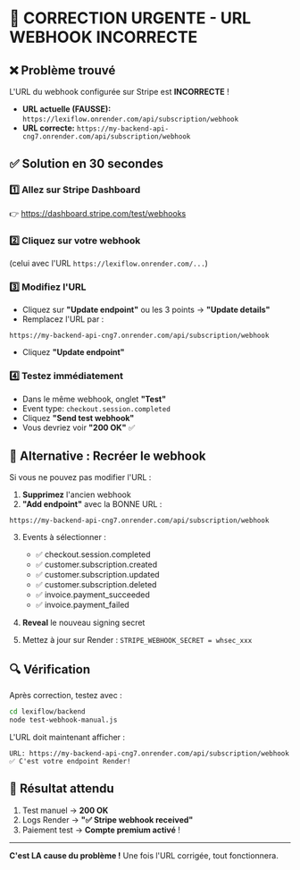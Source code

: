 # 🚨 CORRECTION URGENTE - URL WEBHOOK INCORRECTE

## ❌ Problème trouvé
L'URL du webhook configurée sur Stripe est **INCORRECTE** !

- **URL actuelle (FAUSSE):** `https://lexiflow.onrender.com/api/subscription/webhook`
- **URL correcte:** `https://my-backend-api-cng7.onrender.com/api/subscription/webhook`

## ✅ Solution en 30 secondes

### 1️⃣ Allez sur Stripe Dashboard
👉 https://dashboard.stripe.com/test/webhooks

### 2️⃣ Cliquez sur votre webhook
(celui avec l'URL `https://lexiflow.onrender.com/...`)

### 3️⃣ Modifiez l'URL
- Cliquez sur **"Update endpoint"** ou les 3 points → **"Update details"**
- Remplacez l'URL par :
```
https://my-backend-api-cng7.onrender.com/api/subscription/webhook
```
- Cliquez **"Update endpoint"**

### 4️⃣ Testez immédiatement
- Dans le même webhook, onglet **"Test"**
- Event type: `checkout.session.completed`
- Cliquez **"Send test webhook"**
- Vous devriez voir **"200 OK"** ✅

## 🎯 Alternative : Recréer le webhook

Si vous ne pouvez pas modifier l'URL :

1. **Supprimez** l'ancien webhook
2. **"Add endpoint"** avec la BONNE URL :
```
https://my-backend-api-cng7.onrender.com/api/subscription/webhook
```
3. Events à sélectionner :
   - ✅ checkout.session.completed
   - ✅ customer.subscription.created
   - ✅ customer.subscription.updated
   - ✅ customer.subscription.deleted
   - ✅ invoice.payment_succeeded
   - ✅ invoice.payment_failed

4. **Reveal** le nouveau signing secret
5. Mettez à jour sur Render : `STRIPE_WEBHOOK_SECRET = whsec_xxx`

## 🔍 Vérification

Après correction, testez avec :
```bash
cd lexiflow/backend
node test-webhook-manual.js
```

L'URL doit maintenant afficher :
```
URL: https://my-backend-api-cng7.onrender.com/api/subscription/webhook
✅ C'est votre endpoint Render!
```

## 🎉 Résultat attendu

1. Test manuel → **200 OK**
2. Logs Render → **"✅ Stripe webhook received"**
3. Paiement test → **Compte premium activé** !

---

**C'est LA cause du problème !** Une fois l'URL corrigée, tout fonctionnera.